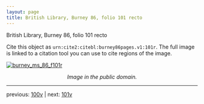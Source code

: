 ```yaml
---
layout: page
title: British Library, Burney 86, folio 101 recto
---
```


British Library, Burney 86, folio 101 recto

Cite this object as `urn:cite2:citebl:burney86pages.v1:101r`.  The full image is linked to a citation tool you can use to cite regions of the image.

[![burney_ms_86_f101r](http://www.homermultitext.org/iipsrv?IIIF=/project/homer/pyramidal/deepzoom/citebl/burney86imgs/v1/burney_ms_86_f101r.tif/full/800,/0/default.jpg)](http://www.homermultitext.org/ict2/?urn=urn:cite2:citebl:burney86imgs.v1:burney_ms_86_f101r) 

<p style="text-align: center; font-style: italic;">Image in the public domain.</p>

---

previous: [100v](../100v/) | next: [101v](../101v/)